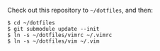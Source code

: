 Check out this repository to `~/dotfiles`, and then:

```shell
$ cd ~/dotfiles
$ git submodule update --init
$ ln -s ~/dotfiles/vimrc ~/.vimrc
$ ln -s ~/dotfiles/vim ~/.vim
```
